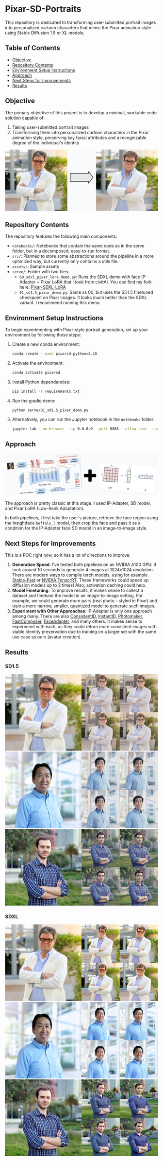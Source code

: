 # Pixar-SD-Portraits

This repository is dedicated to transforming user-submitted portrait images into personalized cartoon characters that mimic the Pixar animation style using Stable Diffusion 1.5 or XL models.

## Table of Contents
- [Objective](#objective)
- [Repository Contents](#repository-contents)
- [Environment Setup Instructions](#environment-setup-instructions)
- [Approach](#approach)
- [Next Steps for Improvements](#next-steps-for-improvements)
- [Results](#results)

## Objective

The primary objective of this project is to develop a minimal, workable code solution capable of:
1. Taking user-submitted portrait images
2. Transforming them into personalized cartoon characters in the Pixar animation style, preserving key facial attributes and a recognizable degree of the individual's identity

![Example Image](assets/result.jpg)

## Repository Contents

The repository features the following main components:
- `notebooks/`: Notebooks that contain the same code as in the serve folder, but in a decomposed, easy-to-run format.
- `src/`: Planned to store some abstractions around the pipeline in a more optimized way, but currently only contains a utils file.
- `assets/`: Sample assets
- `serve/`: Folder with two files:
   - `00_sdxl_pixar_lora_demo.py`: Runs the SDXL demo with face IP-Adapter + Pixar LoRA that I took from civitAI. You can find my fork here: [Pixar-SDXL-LoRA](https://huggingface.co/animte/pixar-sdxl-lora)
   - `01_sd1.5_pixar_demo.py`: Same as 00, but uses the SD1.5 finetuned checkpoint on Pixar images. It looks much better than the SDXL variant. I recommend running this demo.

## Environment Setup Instructions

To begin experimenting with Pixar-style portrait generation, set up your environment by following these steps:

1. Create a new conda environment:
   ```bash
   conda create --name pixarsd python=3.10
   ```

2. Activate the environment:
   ```bash
   conda activate pixarsd
   ```

3. Install Python dependencies:
   ```bash
   pip install -r requirements.txt
   ```

4. Run the gradio demo:
   ```bash
   python serve/01_sd1.5_pixar_demo.py
   ```

5. Alternatively, you can run the Jupyter notebook in the `notebooks` folder:
   ```bash
   jupyter lab --no-browser --ip 0.0.0.0 --port 8888 --allow-root --notebook-dir=.
   ```

## Approach

![Approach Image](./assets/image.png)

The approach is pretty classic at this stage. I used IP-Adapter, SD model, and Pixar LoRA (Low-Rank Adaptation).

In both pipelines, I first take the user's picture, retrieve the face region using the insightface `buffalo_l` model, then crop the face and pass it as a condition for the IP-Adapter face SD model in an image-to-image style. 

## Next Steps for Improvements

This is a POC right now, so it has a lot of directions to improve:
1. **Generation Speed**: I've tested both pipelines on an NVIDIA A100 GPU. It took around 10 seconds to generate 4 images at 1024x1024 resolution. There are modern ways to compile torch models, using for example [Stable-Fast](https://github.com/chengzeyi/stable-fast) or [NVIDIA TensorRT](https://github.com/NVIDIA/TensorRT). These frameworks could speed up diffusion models up to 2 times! Also, activation caching could help.
2. **Model Finetuning**: To improve results, it makes sense to collect a dataset and finetune the model in an image-to-image setting. For example, we could generate more pairs (real photo - styled in Pixar) and train a more narrow, smaller, quantized model to generate such images.
3. **Experiment with Other Approaches**: IP-Adapter is only one approach among many. There are also [ConsistentID](https://github.com/JackAILab/ConsistentID), [InstantID](https://instantid.github.io/), [Photomaker](https://github.com/TencentARC/PhotoMaker), [FastComposer](https://github.com/mit-han-lab/fastcomposer), [FaceAdapter](https://huggingface.co/h94/IP-Adapter-FaceID), and many others. It makes sense to experiment with each, as they could return more consistent images with stable identity preservation due to training on a larger set with the same use case as ours (avatar creation).

## Results

### SD1.5

![SD1.5 Result 1](./assets/image-4.png)
![SD1.5 Result 2](./assets/image-5.png)
![SD1.5 Result 3](./assets/image-6.png)

### SDXL

![SDXL Result 1](./assets/image-8.png)
![SDXL Result 2](./assets/image-2.png)
![SDXL Result 3](./assets/image-7.png)

